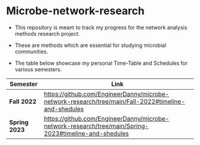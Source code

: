 # Microbe-network-research

- This repository is meant to track my progress for the network analysis methods research project.

- These are methods which are essential for studying microbial communities.

- The table below showcase my personal Time-Table and Schedules for various semesters.

| Semester                     | Link        |
| -----------                  | ----------- |
| **Fall 2022**                | https://github.com/EngineerDanny/microbe-network-research/tree/main/Fall-2022#timeline-and-shedules       |
| **Spring 2023**                | https://github.com/EngineerDanny/microbe-network-research/tree/main/Spring-2023#timeline-and-shedules       |
